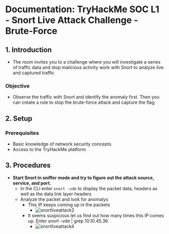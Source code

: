 # Documentation: TryHackMe SOC L1 - Snort Live Attack Challenge - Brute-Force

## 1. Introduction

- The room invites you to a challenge where you will investigate a series of traffic data and stop malicious activity work with Snort to analyze live and captured traffic
### Objective
- Observe the traffic with Snort and identify the anomaly first. Then you can create a rule to stop the brute-force attack and capture the flag

## 2. Setup 
### Prerequisites

- Basic knowledge of network security concepts
- Access to the TryHackMe platform

## 3. Procedures

- **Start Snort in sniffer mode and try to figure out the attack source, service, and port.**
  - In the CLI enter `snort -vde` to display the packet data, headers as well as the data link layer headers
  - Analyze the packet and look for anomalys
    - This IP keeps coming up in the packets
      - ![snortliveattack2](https://github.com/abelmorad/TryHackMe-SOC1-Snort_LiveAttack/assets/110463619/b22ebf3c-25c5-40ca-8a89-b2ae43e2cfeb)
    - It seems suspicious let us find out how many times this IP comes up. Enter snort -vde | grep 10.10.45.36
      - ![snortliveattack4](https://github.com/abelmorad/TryHackMe-SOC1-Snort_LiveAttack/assets/110463619/1cb8f16c-79a4-4598-b37b-1c6dc45d9e9a)



